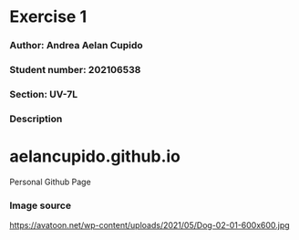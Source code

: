 # Exercise 1
### Author: Andrea Aelan Cupido
### Student number: 202106538
### Section: UV-7L

### Description
# aelancupido.github.io
Personal Github Page

### Image source
https://avatoon.net/wp-content/uploads/2021/05/Dog-02-01-600x600.jpg